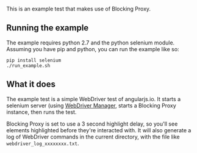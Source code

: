 This is an example test that makes use of Blocking Proxy.

## Running the example

The example requires python 2.7 and the python selenium module. Assuming you
have pip and python, you can run the example like so:

```
pip install selenium
./run_example.sh 
```

## What it does

The example test is a simple WebDriver test of angularjs.io. It starts a 
selenium server (using [WebDriver Manager](https://github.com/angular/webdriver-manager),
starts a Blocking Proxy instance, then runs the test.

Blocking Proxy is set to use a 3 second highlight delay, so you'll see elements
highlighted before they're interacted with. It will also generate a log of WebDriver
commands in the current directory, with the file like `webdriver_log_xxxxxxxx.txt`.

